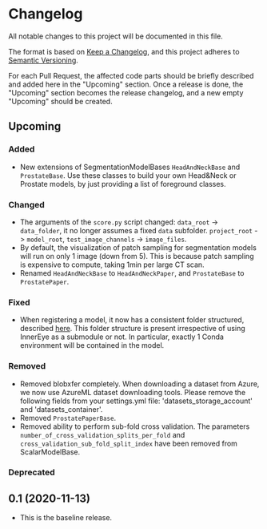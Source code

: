 # Changelog
All notable changes to this project will be documented in this file.

The format is based on [Keep a Changelog](https://keepachangelog.com/en/1.0.0/),
and this project adheres to [Semantic Versioning](https://semver.org/spec/v2.0.0.html).

For each Pull Request, the affected code parts should be briefly described and added here in the "Upcoming" section.
Once a release is done, the "Upcoming" section becomes the release changelog, and a new empty "Upcoming" should be
created.
 
## Upcoming

### Added
- New extensions of SegmentationModelBases `HeadAndNeckBase` and `ProstateBase`. Use these classes to build your own Head&Neck or Prostate models, by just providing a list of foreground classes.

### Changed
- The arguments of the `score.py` script changed: `data_root` -> `data_folder`, it no longer assumes a fixed
`data` subfolder. `project_root` -> `model_root`, `test_image_channels` -> `image_files`.
- By default, the visualization of patch sampling for segmentation models will run on only 1 image (down from 5).
This is because patch sampling is expensive to compute, taking 1min per large CT scan.
- Renamed `HeadAndNeckBase` to `HeadAndNeckPaper`, and `ProstateBase` to `ProstatePaper`.

### Fixed
- When registering a model, it now has a consistent folder structured, described [here](docs/deploy_on_aml.md). This
folder structure is present irrespective of using InnerEye as a submodule or not. In particular, exactly 1 Conda
environment will be contained in the model.

### Removed
- Removed blobxfer completely. When downloading a dataset from Azure, we now use AzureML dataset downloading tools.
Please remove the following fields from your settings.yml file: 'datasets_storage_account' and 'datasets_container'. 
- Removed `ProstatePaperBase`.
- Removed ability to perform sub-fold cross validation. The parameters `number_of_cross_validation_splits_per_fold` 
and `cross_validation_sub_fold_split_index` have been removed from ScalarModelBase.

### Deprecated



## 0.1 (2020-11-13)
- This is the baseline release.
